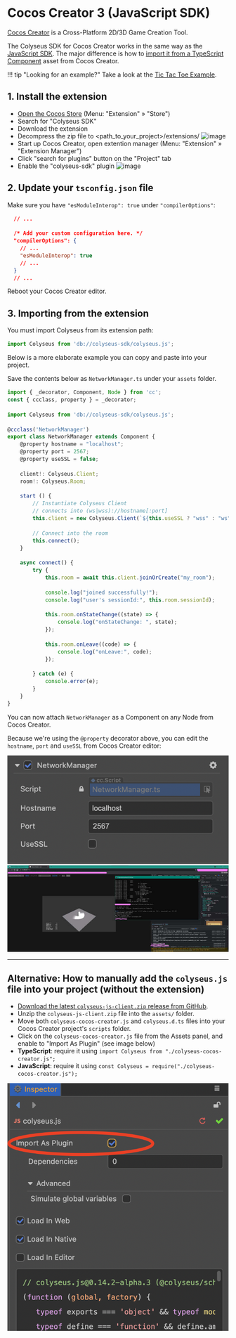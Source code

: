 # Cocos Creator 3  (JavaScript SDK)

[Cocos Creator](https://cocos.com/creator) is a Cross-Platform 2D/3D Game Creation Tool.

The Colyseus SDK for Cocos Creator works in the same way as the [JavaScript SDK](/getting-started/javascript-client/). The major difference is how to [import it from a TypeScript Component](#importing-from-the-extension) asset from Cocos Creator.

!!! tip "Looking for an example?"
    Take a look at the [Tic Tac Toe Example](https://github.com/colyseus/cocos-demo-tictactoe).

## 1. Install the extension

- [Open the Cocos Store](https://store.cocos.com/app/en/detail/5086) (Menu: "Extension" &raquo; "Store")
- Search for "Colyseus SDK"
- Download the extension
- Decompress the zip file to <path_to_your_project>/extensions/
![image](https://user-images.githubusercontent.com/42052366/130320623-9b1e556b-4fe1-44a6-b0d7-1e44cc231555.png)
- Start up Cocos Creator, open extention manager (Menu: "Extension" &raquo; "Extension Manager")
- Click "search for plugins" button on the "Project" tab
- Enable the "colyseus-sdk" plugin
![image](https://user-images.githubusercontent.com/42052366/130320703-74e6ea85-e217-462a-ac77-01e933475257.png)


## 2. Update your `tsconfig.json` file

Make sure you have `"esModuleInterop": true` under `"compilerOptions"`:

```json
  // ...

  /* Add your custom configuration here. */
  "compilerOptions": {
    // ...
    "esModuleInterop": true
    // ...
  }
  // ...
```

Reboot your Cocos Creator editor.

## 3. Importing from the extension

You must import Colyseus from its extension path:

```typescript
import Colyseus from 'db://colyseus-sdk/colyseus.js';
```

Below is a more elaborate example you can copy and paste into your project.

Save the contents below as `NetworkManager.ts` under your `assets` folder.

```typescript
import { _decorator, Component, Node } from 'cc';
const { ccclass, property } = _decorator;

import Colyseus from 'db://colyseus-sdk/colyseus.js';

@ccclass('NetworkManager')
export class NetworkManager extends Component {
    @property hostname = "localhost";
    @property port = 2567;
    @property useSSL = false;

    client!: Colyseus.Client;
    room!: Colyseus.Room;

    start () {
        // Instantiate Colyseus Client
        // connects into (ws|wss)://hostname[:port]
        this.client = new Colyseus.Client(`${this.useSSL ? "wss" : "ws"}://${this.hostname}${([443, 80].includes(this.port) || this.useSSL) ? "" : `:${this.port}`}`);

        // Connect into the room
        this.connect();
    }

    async connect() {
        try {
            this.room = await this.client.joinOrCreate("my_room");

            console.log("joined successfully!");
            console.log("user's sessionId:", this.room.sessionId);

            this.room.onStateChange((state) => {
                console.log("onStateChange: ", state);
            });

            this.room.onLeave((code) => {
                console.log("onLeave:", code);
            });

        } catch (e) {
            console.error(e);
        }
    }
}
```

You can now attach `NetworkManager` as a Component on any Node from Cocos Creator.

Because we're using the `@property` decorator above, you can edit the `hostname`, `port` and `useSSL` from Cocos Creator editor:

![Colyseus SDK on TypeScript Component](cocos-creator-component.png)
![login](logged_in.jpg)


---

## Alternative: How to manually add the `colyseus.js` file into your project (without the extension)

- [Download the latest `colyseus-js-client.zip` release from GitHub](https://github.com/colyseus/colyseus.js/releases).
- Unzip the `colyseus-js-client.zip` file into the `assets/` folder.
- Move both `colyseus-cocos-creator.js` and `colyseus.d.ts` files into your Cocos Creator project's `scripts` folder.
- Click on the `colyseus-cocos-creator.js` file from the Assets panel, and enable to "Import As Plugin" (see image below)
- **TypeScript**: require it using `import Colyseus from "./colyseus-cocos-creator.js";`
- **JavaScript**: require it using `const Colyseus = require("./colyseus-cocos-creator.js");`

![Import as plugin](cocos-creator-import-as-plugin.png)

